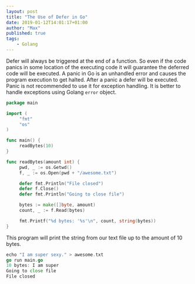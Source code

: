 ```yaml
---
layout: post
title: "The Use of Defer in Go"
date: 2019-01-12T14:01:17+01:00
author: "Max"
published: true
tags:
    - Golang
---
```


Defer will always be triggered at the end of a function. So even if the code panics in some location of the executing code it will guarantee the deferred code will be executed. A panic in Go is an unhandled error and causes the program execution to get halted. After a panic a defer will be executed. Panic is not recommended to use it for exception handling. It is better to handle exceptions using Golang `error` object. 

```go
package main

import (
     "fmt"
     "os"
)

func main() {
     readBytes(10)
}

func readBytes(amount int) {
     pwd, _ := os.Getwd()
     f, _ := os.Open(pwd + "/awesome.txt")

     defer fmt.Println("File closed")
     defer f.Close()
     defer fmt.Println("Going to close file")

     bytes := make([]byte, amount)
     count, _ := f.Read(bytes)

     fmt.Printf("%d bytes: '%s'\n", count, string(bytes))
}
```

This program will print the string from our text file up to the amount of 10 bytes.

```go
echo "I am super sexy." > awesome.txt
go run main.go
10 bytes: I am super
Going to close file
File closed
```